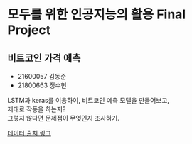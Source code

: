# 모두를 위한 인공지능의 활용 Final Project

## 비트코인 가격 에측

* 21600057 김동준  
* 21800663 정수현  

LSTM과 keras를 이용하여, 비트코인 예측 모델을 만들어보고,  
제대로 작동을 하는지?  
그렇지 않다면 문제점이 무엇인지 조사하기.  

[데이터 출처 링크](https://finance.yahoo.com/quote/BTC-USD/history?p=BTC-USD)  